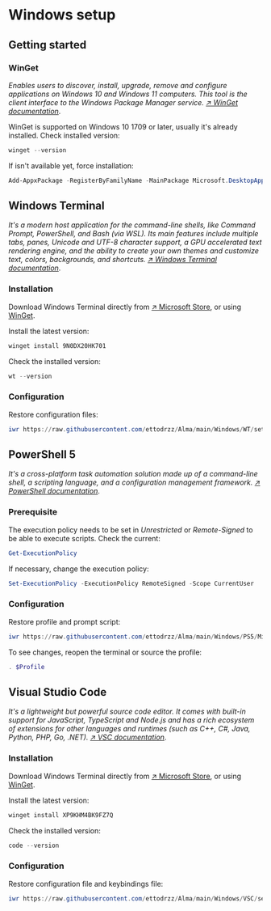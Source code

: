 # Windows setup

## Getting started

### WinGet

*Enables users to discover, install, upgrade, remove and configure applications on Windows 10 and Windows 11 computers. This tool is the client interface to the Windows Package Manager service. [↗ WinGet documentation](https://learn.microsoft.com/en-us/windows/package-manager/winget/)*.

WinGet is supported on Windows 10 1709 or later, usually it's already installed. Check installed version:

```powershell
winget --version
```

If isn't available yet, force installation:

```powershell
Add-AppxPackage -RegisterByFamilyName -MainPackage Microsoft.DesktopAppInstaller_8wekyb3d8bbwe
```

## Windows Terminal

*It's a modern host application for the command-line shells, like Command Prompt, PowerShell, and Bash (via WSL). Its main features include multiple tabs, panes, Unicode and UTF-8 character support, a GPU accelerated text rendering engine, and the ability to create your own themes and customize text, colors, backgrounds, and shortcuts. [↗ Windows Terminal documentation](https://learn.microsoft.com/en-us/windows/terminal/)*.

### Installation

Download Windows Terminal directly from [↗ Microsoft Store](https://apps.microsoft.com/detail/9N0DX20HK701?launch=true&mode=mini), or using [WinGet](#winget).

Install the latest version:

```powershell
winget install 9N0DX20HK701
```

Check the installed version:

```powershell
wt --version
```

### Configuration

Restore configuration files:

```powershell
iwr https://raw.githubusercontent.com/ettodrzz/Alma/main/Windows/WT/settings.json -OutFile $Env:LocalAppData\Packages\Microsoft.WindowsTerminal_8wekyb3d8bbwe\LocalState\settings.json; iwr https://raw.githubusercontent.com/ettodrzz/Alma/main/Windows/WT/state.json -OutFile $Env:LocalAppData\Packages\Microsoft.WindowsTerminal_8wekyb3d8bbwe\LocalState\state.json
```

## PowerShell 5

*It's a cross-platform task automation solution made up of a command-line shell, a scripting language, and a configuration management framework. [↗ PowerShell documentation](https://learn.microsoft.com/en-us/powershell/scripting/overview?view=powershell-5.1)*.

### Prerequisite

The execution policy needs to be set in *Unrestricted* or *Remote-Signed* to be able to execute scripts. Check the current:

```powershell
Get-ExecutionPolicy
```

If necessary, change the execution policy:

```powershell
Set-ExecutionPolicy -ExecutionPolicy RemoteSigned -Scope CurrentUser
```

### Configuration

Restore profile and prompt script:

```powershell
iwr https://raw.githubusercontent.com/ettodrzz/Alma/main/Windows/PS5/Microsoft.PowerShell_profile.ps1 -OutFile (ni $Profile -Force); iwr https://raw.githubusercontent.com/ettodrzz/Alma/main/Windows/Scripts/Microsoft.PowerShell_prompt.ps1 -OutFile (ni $Home\Scripts\Microsoft.PowerShell_prompt.ps1 -Force)
```

To see changes, reopen the terminal or source the profile:

```powershell
. $Profile
```

## Visual Studio Code

*It's a lightweight but powerful source code editor. It comes with built-in support for JavaScript, TypeScript and Node.js and has a rich ecosystem of extensions for other languages and runtimes (such as C++, C#, Java, Python, PHP, Go, .NET). [↗ VSC documentation](https://code.visualstudio.com/docs)*.

### Installation

Download Windows Terminal directly from [↗ Microsoft Store](https://apps.microsoft.com/detail/XP9KHM4BK9FZ7Q?launch=true&mode=mini), or using [WinGet](#winget).

Install the latest version:

```powershell
winget install XP9KHM4BK9FZ7Q
```

Check the installed version:

```powershell
code --version
```

### Configuration

Restore configuration file and keybindings file:

```powershell
iwr https://raw.githubusercontent.com/ettodrzz/Alma/main/Windows/VSC/settings.json -OutFile $Env:AppData\Code\User\settings.json; iwr https://raw.githubusercontent.com/ettodrzz/Alma/main/Windows/VSC/keybindings.json -OutFile $Env:AppData\Code\User\keybindings.json
```
